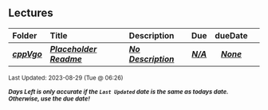 ## Lectures

| Folder | Title | Description | Due | dueDate |  |
|:------|:------|:------|:-----:|:-----:|-----|
| ***<a href="https://github.com/rugbyprof/4143-PLC/tree/master/Lectures/cppVgo">cppVgo</a>*** | ***<a href="https://github.com/rugbyprof/4143-PLC/tree/master/Lectures/cppVgo"> Placeholder Readme </a>*** | ***<a href="https://github.com/rugbyprof/4143-PLC/tree/master/Lectures/cppVgo"> No Description</a>*** | ***<a href="https://github.com/rugbyprof/4143-PLC/tree/master/Lectures/cppVgo">N/A</a>*** | ***<a href="https://github.com/rugbyprof/4143-PLC/tree/master/Lectures/cppVgo">None</a>*** |  |

<sup>Last Updated: 2023-08-29 (Tue @ 06:26)</sup> 

<sup>***Days Left is only accurate if the `Last Updated` date is the same as todays date. Otherwise, use the due date!***</sup> 